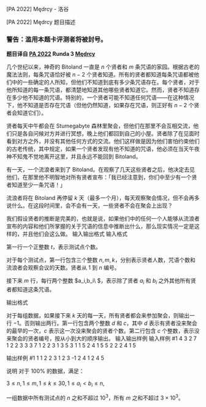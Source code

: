 



[PA 2022] Mędrcy - 洛谷














[PA 2022] Mędrcy
题目描述
### 警告：滥用本题卡评测者将被封号。

**题目译自 [PA 2022](https://sio2.mimuw.edu.pl/c/pa-2022-1/dashboard/) Runda 3 [Mędrcy](https://sio2.mimuw.edu.pl/c/pa-2022-1/p/med/)**

几个世纪以来，神奇的 Bitoland 一直是 $n$ 个贤者和 $m$ 条咒语的家园。根据古老的魔法法则，每条咒语恰好被 $n-2$ 个贤者知道。所有的贤者都知道每条咒语都被他们中的一些确定的人所知，但他们不知道到底有多少条咒语存在。每个贤者，对于他所知道的每一条咒语，都清楚地知道其他哪些贤者知道它。然而，贤者不知道存在多少他不知道的咒语。特别的，一个贤者可能不知道任何咒语——在这种情况下，他不知道是否存在咒语（但他仍然知道，如果存在咒语，则正好有 $n-2$ 个贤者会知道它们）。

贤者每天中午都会在 Stumegabyte 森林里聚会，但他们在那里不会互相交流，他们只是各自问候对方并进行冥想，晚上他们都回到自己的小屋。贤者除了在见面时看到对方之外，并没有其他任何方式的交流。他们这样做是因为他们害怕约束他们的古老传统，其中规定，如果一个贤者发现有他不知道的咒语，他必须在当天午夜神不知鬼不觉地离开这里，并且永远不能回到 Bitoland。

有一天，一个流浪者来到了 Bitoland。在观察了几天这些贤者之后，他决定去见他们，在那里他不明智地对所有贤者宣布：「我已经注意到，你们中至少有一个贤者知道至少一条咒语！」

流浪者将在 Bitoland 再停留 $k$ 天（最多一个月），每天观察聚会情况，但不会再多说什么。在这段时间里，会不会有一天，一些贤者不会在聚会上出现？

我们假设贤者的推断是完美的，也就是说，如果他们中的任何一个人能够从流浪者宣布的内容和他们所掌握的关于咒语的信息中推断出什么，那么现实情况一定是这样的，并且他们会这么做。
输入输出格式
输入格式

第一行一个正整数 $t$，表示测试点个数。

对于每个测试点，第一行包含三个整数 $n,m,k$，分别表示贤者人数，咒语个数和流浪者会观察会议的天数。贤者从 $1$ 到 $n$ 编号。

接下来 $m$ 行，每行两个整数 $a_i,b_i\ $，表示除了贤者 $a_i$ 和 $b_i$ 之外其他所有贤者都知道这条咒语。


输出格式

对于每组数据，如果接下来 $k$ 天的每一天，所有贤者都会来参加聚会，则输出一行 $-1$。否则输出两行。第一行包含两个整数 $d$ 和 $c$，其中 $d$ 表示有贤者没来聚会的最早的一次，$c$ 表示这一次没来聚会的贤者个数。第二行包含 $c$ 个整数，表示没来聚会的贤者编号，按从小到大的顺序输出。
输入输出样例
输入样例 #1
4
3 2 7
1 2
2 3
3 3 7
1 2
2 3
1 3
5 3 1
1 5
2 4
1 5
5 2 2
2 4
1 5

输出样例 #1
1 1
2
2 3
1 2 3
-1
2 4
1 2 4 5

说明
对于 $100\%$ 的数据，满足：

$3\le n,1\le m,1\le k\le 30, 1\le a_i<b_i\le n$,

一组数据中所有测试点的 $n$ 之和不超过 $10 ^ 3$，所有 $m$ 之和不超过 $3 \times 10 ^ 3$。






